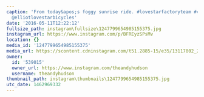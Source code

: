 ```yaml
---
caption: 'From today&apos;s foggy sunrise ride. #lovestarfactoryteam #cycling PC:
  @elliotlovestarbicycles'
date: '2016-05-11T12:22:12'
fullsize_path: instagram\fullsize\1247799654985155375.jpg
instagram_url: https://www.instagram.com/p/BFREyzSPsMv
location: {}
media_id: '1247799654985155375'
media_url: https://scontent.cdninstagram.com/t51.2885-15/e35/13117802_242269276137412_405728461_n.jpg?ig_cache_key=MTI0Nzc5OTY1NDk4NTE1NTM3NQ%3D%3D.2
owner:
  id: '539015'
  owner_url: https://www.instagram.com/theandyhudson
  username: theandyhudson
thumbnail_path: instagram\thumbnails\1247799654985155375.jpg
utc_date: 1462969332
---
```

